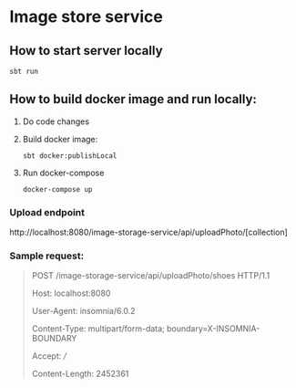 # Image store service

## How to start server locally

`sbt run`

## How to build docker image and run locally:

1. Do code changes

2. Build docker image:

   `sbt docker:publishLocal`

3. Run docker-compose

    `docker-compose up`


### Upload endpoint

http://localhost:8080/image-storage-service/api/uploadPhoto/[collection]

### Sample request: 


> POST /image-storage-service/api/uploadPhoto/shoes HTTP/1.1
>
> Host: localhost:8080
>
> User-Agent: insomnia/6.0.2
>
> Content-Type: multipart/form-data; boundary=X-INSOMNIA-BOUNDARY
>
> Accept: */*
>
> Content-Length: 2452361